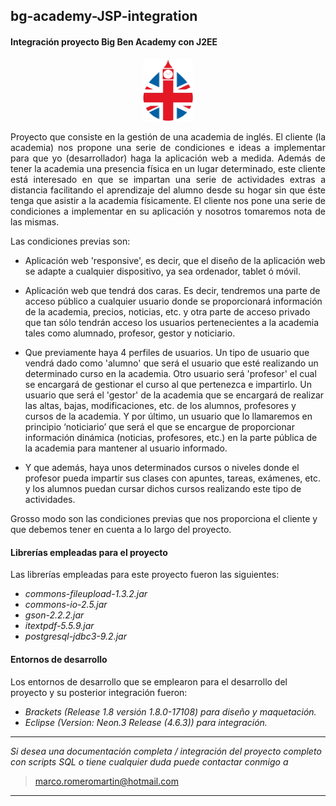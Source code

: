 ## bg-academy-JSP-integration

#### Integración proyecto Big Ben Academy con J2EE

<p align="center"><img src="https://github.com/marcorm91/bg-academy-JSP-integration/blob/master/WebContent/assets/imagenes/icono.png" width="80"></p>

<p align="justify">Proyecto que consiste en la gestión de una academia de inglés.
El cliente (la academia) nos propone una serie de condiciones e ideas a implementar para que yo
(desarrollador) haga la aplicación web a medida.
Además de tener la academia una presencia física en un lugar determinado, este cliente está
interesado en que se impartan una serie de actividades extras a distancia facilitando el aprendizaje
del alumno desde su hogar sin que éste tenga que asistir a la academia físicamente.
El cliente nos pone una serie de condiciones a implementar en su aplicación y nosotros tomaremos
nota de las mismas.</p>

Las condiciones previas son:
- Aplicación web 'responsive', es decir, que el diseño de la aplicación web se adapte
a cualquier dispositivo, ya sea ordenador, tablet ó móvil.</p>

- Aplicación web que tendrá dos caras. Es decir, tendremos una parte de acceso
público a cualquier usuario donde se proporcionará información de la academia,
precios, noticias, etc. y otra parte de acceso privado que tan sólo tendrán
acceso los usuarios pertenecientes a la academia tales como alumnado, profesor, gestor
y noticiario.

- Que previamente haya 4 perfiles de usuarios.
Un tipo de usuario que vendrá dado como 'alumno' que será el usuario que esté
realizando un determinado curso en la academia.
Otro usuario será 'profesor' el cual se encargará de gestionar el curso al que
pertenezca e impartirlo.
Un usuario que será el 'gestor' de la academia que se encargará de realizar las altas, bajas,
modificaciones, etc. de los alumnos, profesores y cursos de la academia.
Y por último, un usuario que lo llamaremos en principio ‘noticiario’ que será el que se
encargue de proporcionar información dinámica (noticias, profesores, etc.) en la parte
pública de la academia para mantener al usuario informado.

- Y que además, haya unos determinados cursos o niveles donde el profesor pueda
impartir sus clases con apuntes, tareas, exámenes, etc. y los alumnos puedan
cursar dichos cursos realizando este tipo de actividades.

Grosso modo son las condiciones previas que nos proporciona el cliente y que debemos tener en
cuenta a lo largo del proyecto.

#### Librerías empleadas para el proyecto

Las librerías empleadas para este proyecto fueron las siguientes:

- *commons-fileupload-1.3.2.jar*
- *commons-io-2.5.jar*
- *gson-2.2.2.jar*
- *itextpdf-5.5.9.jar*
- *postgresql-jdbc3-9.2.jar*

#### Entornos de desarrollo

Los entornos de desarrollo que se emplearon para el desarrollo del proyecto y su posterior integración fueron:

- *Brackets (Release 1.8 versión 1.8.0-17108) para diseño y maquetación.*
- *Eclipse (Version: Neon.3 Release (4.6.3)) para integración.*

---
*Si desea una documentación completa / integración del proyecto completo con scripts SQL o tiene cualquier duda puede contactar conmigo a*
> [marco.romeromartin@hotmail.com](mailto:marco.romeromartin@hotmail.com)
---
